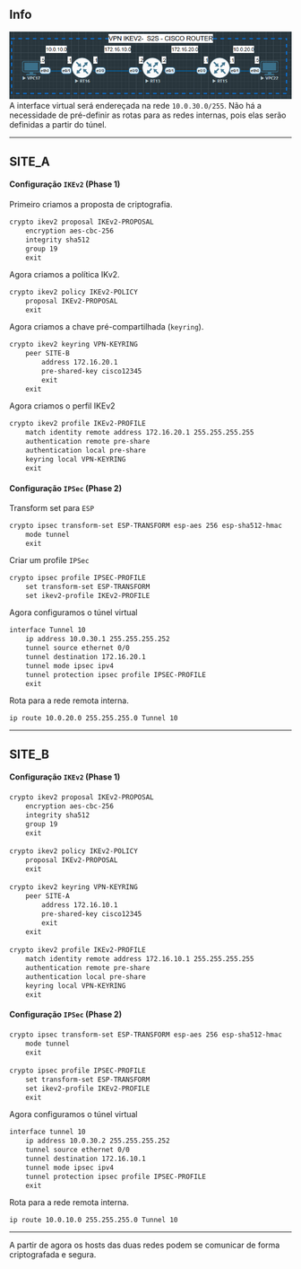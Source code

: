 ## Info
![images](./images/vpn-s2s-cisco-router.png)
A interface virtual será endereçada na rede `10.0.30.0/255`. Não há a necessidade de pré-definir as rotas para as redes internas, pois elas serão definidas a partir do túnel.
***
## SITE_A
#### Configuração ``IKEv2`` (**Phase 1**)

Primeiro criamos a proposta de criptografia.
```
crypto ikev2 proposal IKEv2-PROPOSAL
	encryption aes-cbc-256
	integrity sha512
	group 19
	exit
```

Agora criamos a política IKv2.
```
crypto ikev2 policy IKEv2-POLICY
	proposal IKEv2-PROPOSAL
	exit
```

Agora criamos a chave pré-compartilhada (`keyring`).
```
crypto ikev2 keyring VPN-KEYRING
	peer SITE-B
		address 172.16.20.1
		pre-shared-key cisco12345
		exit
	exit
```

Agora criamos o perfil IKEv2
```
crypto ikev2 profile IKEv2-PROFILE
	match identity remote address 172.16.20.1 255.255.255.255
	authentication remote pre-share
	authentication local pre-share
	keyring local VPN-KEYRING
	exit
```

#### Configuração ``IPSec`` (**Phase 2**)
Transform set para `ESP` 
```
crypto ipsec transform-set ESP-TRANSFORM esp-aes 256 esp-sha512-hmac
	mode tunnel
	exit
```

Criar um profile `IPSec`
```
crypto ipsec profile IPSEC-PROFILE
	set transform-set ESP-TRANSFORM
	set ikev2-profile IKEv2-PROFILE
```

Agora configuramos o túnel virtual
```
interface Tunnel 10
	ip address 10.0.30.1 255.255.255.252
	tunnel source ethernet 0/0
	tunnel destination 172.16.20.1
	tunnel mode ipsec ipv4
	tunnel protection ipsec profile IPSEC-PROFILE
	exit
```

Rota para a rede remota interna.
```
ip route 10.0.20.0 255.255.255.0 Tunnel 10
```
***
## SITE_B
#### Configuração ``IKEv2`` (**Phase 1**)
```
crypto ikev2 proposal IKEv2-PROPOSAL
	encryption aes-cbc-256
	integrity sha512
	group 19
	exit

crypto ikev2 policy IKEv2-POLICY
	proposal IKEv2-PROPOSAL
	exit

crypto ikev2 keyring VPN-KEYRING
	peer SITE-A
		address 172.16.10.1
		pre-shared-key cisco12345
		exit
	exit

crypto ikev2 profile IKEv2-PROFILE
	match identity remote address 172.16.10.1 255.255.255.255
	authentication remote pre-share
	authentication local pre-share
	keyring local VPN-KEYRING
	exit
```
#### Configuração `IPSec` (**Phase 2**)
```
crypto ipsec transform-set ESP-TRANSFORM esp-aes 256 esp-sha512-hmac
	mode tunnel
	exit

crypto ipsec profile IPSEC-PROFILE
	set transform-set ESP-TRANSFORM
	set ikev2-profile IKEv2-PROFILE
	exit
```

Agora configuramos o túnel virtual
```
interface tunnel 10
	ip address 10.0.30.2 255.255.255.252
	tunnel source ethernet 0/0
	tunnel destination 172.16.10.1
	tunnel mode ipsec ipv4
	tunnel protection ipsec profile IPSEC-PROFILE
	exit
```

Rota para a rede remota interna.
```
ip route 10.0.10.0 255.255.255.0 Tunnel 10
```
***

A partir de agora os hosts das duas redes podem se comunicar de forma criptografada e segura.